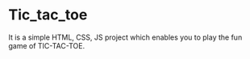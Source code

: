 # Tic_tac_toe
It is a simple HTML, CSS, JS project which enables you to play the fun game of TIC-TAC-TOE.
